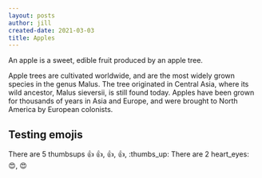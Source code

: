```yaml
---
layout: posts
author: jill
created-date: 2021-03-03
title: Apples
---
```

An apple is a sweet, edible fruit produced by an apple tree.

Apple trees are cultivated worldwide, and are the most widely grown species in
the genus Malus. The tree originated in Central Asia, where its wild ancestor,
Malus sieversii, is still found today. Apples have been grown for thousands of
years in Asia and Europe, and were brought to North America by European
colonists.

## Testing emojis

There are 5 thumbsups :+1: :+1:, :thumbsup:, :thumbsup:, :thumbs_up:
There are 2 heart_eyes: :heart_eyes:, :heart_eyes:
